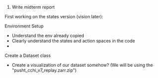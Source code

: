 1. Write midterm report

First working on the states version (vision later): 

Environment Setup
 - Understand the env already copied
 - Clearly understand the states and action spaces in the code
 - 

Create a Dataset class
 - Create a visualization of our dataset somehow? (We will be using the "pusht_cchi_v7_replay.zarr.zip")


